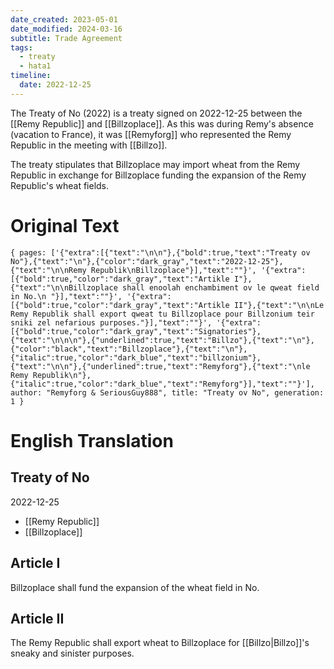 ```yaml
---
date_created: 2023-05-01
date_modified: 2024-03-16
subtitle: Trade Agreement
tags:
  - treaty
  - hata1
timeline:
  date: 2022-12-25
---
```


The Treaty of No (2022) is a treaty signed on 2022-12-25 between the [[Remy Republic]] and [[Billzoplace]]. As this was during Remy's absence (vacation to France), it was [[Remyforg]] who represented the Remy Republic in the meeting with [[Billzo]].

The treaty stipulates that Billzoplace may import wheat from the Remy Republic in exchange for Billzoplace funding the expansion of the Remy Republic's wheat fields.

# Original Text

```book-and-quill
{ pages: ['{"extra":[{"text":"\n\n"},{"bold":true,"text":"Treaty ov No"},{"text":"\n"},{"color":"dark_gray","text":"2022-12-25"},{"text":"\n\nRemy Republik\nBillzoplace"}],"text":""}', '{"extra":[{"bold":true,"color":"dark_gray","text":"Artikle I"},{"text":"\n\nBillzoplace shall enoolah enchambiment ov le qweat field in No.\n "}],"text":""}', '{"extra":[{"bold":true,"color":"dark_gray","text":"Artikle II"},{"text":"\n\nLe Remy Republik shall export qweat tu Billzoplace pour Billzonium teir sniki zel nefarious purposes."}],"text":""}', '{"extra":[{"bold":true,"color":"dark_gray","text":"Signatories"},{"text":"\n\n\n"},{"underlined":true,"text":"Billzo"},{"text":"\n"},{"color":"black","text":"Billzoplace"},{"text":"\n"},{"italic":true,"color":"dark_blue","text":"billzonium"},{"text":"\n\n"},{"underlined":true,"text":"Remyforg"},{"text":"\nle Remy Republik\n"},{"italic":true,"color":"dark_blue","text":"Remyforg"}],"text":""}'], author: "Remyforg & SeriousGuy888", title: "Treaty ov No", generation: 1 }
```

# English Translation

## Treaty of No

2022-12-25

- [[Remy Republic]]
- [[Billzoplace]]

## Article I

Billzoplace shall fund the expansion of the wheat field in No.

## Article II

The Remy Republic shall export wheat to Billzoplace for [[Billzo|Billzo]]'s sneaky and sinister purposes.